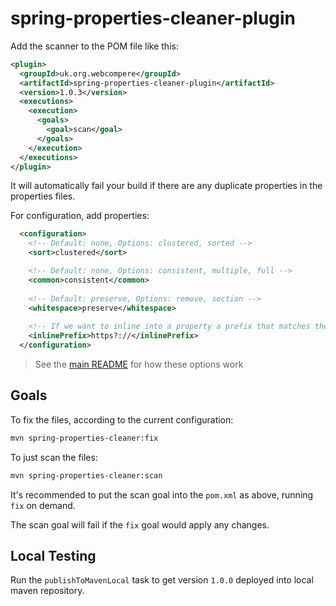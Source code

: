 # spring-properties-cleaner-plugin

Add the scanner to the POM file like this:

```xml
<plugin>
  <groupId>uk.org.webcompere</groupId>
  <artifactId>spring-properties-cleaner-plugin</artifactId>
  <version>1.0.3</version>
  <executions>
    <execution>
	  <goals>
	    <goal>scan</goal>
	  </goals>
    </execution>
  </executions>
</plugin>
```

It will automatically fail your build if there are any duplicate properties in the properties files.

For configuration, add properties:

```xml
  <configuration>
    <!-- Default: none, Options: clustered, sorted -->
    <sort>clustered</sort>

    <!-- Default: none, Options: consistent, multiple, full -->
    <common>consistent</common>
    
    <!-- Default: preserve, Options: remove, section -->
    <whitespace>preserve</whitespace>
    
    <!-- If we want to inline into a property a prefix that matches the regex that always appears before it -->
    <inlinePrefix>https?://</inlinePrefix>
  </configuration>
```

> See the [main README](../README.md) for how these options work

## Goals

To fix the files, according to the current configuration:

```bash
mvn spring-properties-cleaner:fix
```

To just scan the files:

```bash
mvn spring-properties-cleaner:scan
```

It's recommended to put the scan goal into the `pom.xml` as above, running `fix` on demand. 

The scan goal will fail if the `fix` goal would apply any changes.

## Local Testing

Run the `publishToMavenLocal` task to get version `1.0.0` deployed into local maven repository.